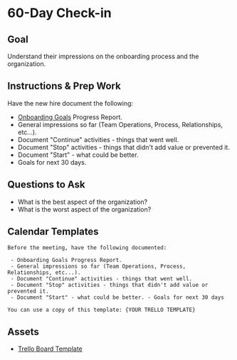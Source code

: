 # 60-Day Check-in

## Goal
Understand their impressions on the onboarding process and the organization.

## Instructions & Prep Work
Have the new hire document the following:

- [Onboarding Goals](../Onboarding/) Progress Report.
- General impressions so far (Team Operations, Process, Relationships, etc...). 
- Document "Continue" activities - things that went well.
- Document "Stop" activities - things that didn't add value or prevented it.
- Document "Start" - what could be better.
- Goals for next 30 days.

## Questions to Ask

- What is the best aspect of the organization?
- What is the worst aspect of the organization?


## Calendar Templates

```
Before the meeting, have the following documented: 

 - Onboarding Goals Progress Report. 
 - General impressions so far (Team Operations, Process, Relationships, etc...). 
 - Document "Continue" activities - things that went well. 
 - Document "Stop" activities - things that didn't add value or prevented it. 
 - Document "Start" - what could be better. - Goals for next 30 days

You can use a copy of this template: {YOUR TRELLO TEMPLATE}
```

## Assets
- [Trello Board Template](https://trello.com/b/1E7KVjw6/design-60-day-check-in-template)